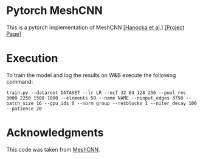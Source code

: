 # Pytorch MeshCNN 

This is a pytorch implementation of MeshCNN [[Hanocka et al.]](https://bit.ly/meshcnn) [[Project Page]](https://ranahanocka.github.io/MeshCNN/)

# Execution

To train the model and log the results on W&B execute the following command:

```
train.py --dataroot DATASET --lr LR --ncf 32 64 128 256 --pool_res 3000 2250 1500 1000 --elements 50 --name NAME --ninput_edges 3750 --batch_size 16 --gpu_ids 0 --norm group --resblocks 1 --niter_decay 100 --patience 20
```


# Acknowledgments

This code was taken from [MeshCNN](https://github.com/ranahanocka/MeshCNN/).

